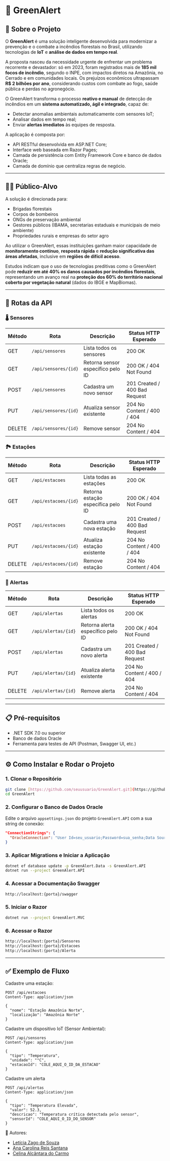 # 🌱 GreenAlert

## 📌 Sobre o Projeto

O **GreenAlert** é uma solução inteligente desenvolvida para modernizar a prevenção e o combate a incêndios florestais no Brasil, utilizando tecnologias de **IoT** e **análise de dados em tempo real**.

A proposta nasceu da necessidade urgente de enfrentar um problema recorrente e devastador: só em 2023, foram registrados mais de **185 mil focos de incêndio**, segundo o INPE, com impactos diretos na Amazônia, no Cerrado e em comunidades locais. Os prejuízos econômicos ultrapassam **R$ 2 bilhões por ano**, considerando custos com combate ao fogo, saúde pública e perdas no agronegócio.

O GreenAlert transforma o processo **reativo e manual** de detecção de incêndios em um **sistema automatizado, ágil e integrado**, capaz de:

- Detectar anomalias ambientais automaticamente com sensores IoT;
- Analisar dados em tempo real;
- Enviar **alertas imediatos** às equipes de resposta.

A aplicação é composta por:

- API RESTful desenvolvida em ASP.NET Core;
- Interface web baseada em Razor Pages;
- Camada de persistência com Entity Framework Core e banco de dados Oracle;
- Camada de domínio que centraliza regras de negócio.

---

## 🧑‍🚒 Público-Alvo

A solução é direcionada para:

- Brigadas florestais
- Corpos de bombeiros
- ONGs de preservação ambiental
- Gestores públicos (IBAMA, secretarias estaduais e municipais de meio ambiente)
- Propriedades rurais e empresas do setor agro

Ao utilizar o GreenAlert, essas instituições ganham maior capacidade de **monitoramento contínuo**, **resposta rápida** e **redução significativa das áreas afetadas**, inclusive em **regiões de difícil acesso**.

Estudos indicam que o uso de tecnologias preditivas como o GreenAlert pode **reduzir em até 40% os danos causados por incêndios florestais**, representando um avanço real na **proteção dos 60% do território nacional coberto por vegetação natural** (dados do IBGE e MapBiomas).

---

## 🔗 Rotas da API

### 🌡️ Sensores

| Método | Rota                      | Descrição                                  | Status HTTP Esperado          |
|--------|---------------------------|--------------------------------------------|------------------------------|
| GET    | `/api/sensores`           | Lista todos os sensores                     | 200 OK                       |
| GET    | `/api/sensores/{id}`      | Retorna sensor específico pelo ID          | 200 OK / 404 Not Found        |
| POST   | `/api/sensores`           | Cadastra um novo sensor                     | 201 Created / 400 Bad Request |
| PUT    | `/api/sensores/{id}`      | Atualiza sensor existente                   | 204 No Content / 400 / 404    |
| DELETE | `/api/sensores/{id}`      | Remove sensor                               | 204 No Content / 404          |

### 🏞️ Estações

| Método | Rota                      | Descrição                                  | Status HTTP Esperado          |
|--------|---------------------------|--------------------------------------------|------------------------------|
| GET    | `/api/estacoes`           | Lista todas as estações                     | 200 OK                       |
| GET    | `/api/estacoes/{id}`      | Retorna estação específica pelo ID         | 200 OK / 404 Not Found        |
| POST   | `/api/estacoes`           | Cadastra uma nova estação                   | 201 Created / 400 Bad Request |
| PUT    | `/api/estacoes/{id}`      | Atualiza estação existente                  | 204 No Content / 400 / 404    |
| DELETE | `/api/estacoes/{id}`      | Remove estação                              | 204 No Content / 404          |

### 🚨 Alertas

| Método | Rota                      | Descrição                                  | Status HTTP Esperado          |
|--------|---------------------------|--------------------------------------------|------------------------------|
| GET    | `/api/alertas`            | Lista todos os alertas                      | 200 OK                       |
| GET    | `/api/alertas/{id}`       | Retorna alerta específico pelo ID          | 200 OK / 404 Not Found        |
| POST   | `/api/alertas`            | Cadastra um novo alerta                     | 201 Created / 400 Bad Request |
| PUT    | `/api/alertas/{id}`       | Atualiza alerta existente                   | 204 No Content / 400 / 404    |
| DELETE | `/api/alertas/{id}`       | Remove alerta                               | 204 No Content / 404          |

---

## 📋 Pré-requisitos

- .NET SDK 7.0 ou superior
- Banco de dados Oracle 
- Ferramenta para testes de API (Postman, Swagger UI, etc.)

---

## ⚙️ Como Instalar e Rodar o Projeto

### 1. Clonar o Repositório

```bash
git clone [https://github.com/seuusuario/GreenAlert.git](https://github.com/leticia-zg/GreenAlert.git)
cd GreenAlert
```

### 2. Configurar o Banco de Dados Oracle

Edite o arquivo `appsettings.json` do projeto `GreenAlert.API` com a sua string de conexão:

```json
"ConnectionStrings": {
  "OracleConnection": "User Id=seu_usuario;Password=sua_senha;Data Source=//localhost:1521/XEPDB1;"
}
```

### 3. Aplicar Migrations e Iniciar a Aplicação

```bash
dotnet ef database update -p GreenAlert.Data -s GreenAlert.API
dotnet run --project GreenAlert.API
```

### 4. Acessar a Documentação Swagger

```bash
http://localhost:{porta}/swagger
```

### 5. Iniciar o Razor

```bash
dotnet run --project GreenAlert.MVC
```

### 6. Acessar o Razor

```bash
http://localhost:{porta}/Sensores
http://localhost:{porta}/Estacoes
http://localhost:{porta}/Alerta

```

---

## ✅ Exemplo de Fluxo

Cadastre uma estação:

```http
POST /api/estacoes
Content-Type: application/json

{
  "nome": "Estação Amazônia Norte",
  "localização": "Amazônia Norte"
}
```

Cadastre um dispositivo IoT (Sensor Ambiental):

```http
POST /api/sensores
Content-Type: application/json

{
  "tipo": "Temperatura",
  "unidade": "°C",
  "estacaoId": "COLE_AQUI_O_ID_DA_ESTACAO"
}
```

Cadastre um alerta

```http
POST /api/alertas
Content-Type: application/json

{
  "tipo": "Temperatura Elevada",
  "valor": 52.3,
  "descricao": "Temperatura crítica detectada pelo sensor",
  "sensorId": "COLE_AQUI_O_ID_DO_SENSOR"
}
```


📌 Autores:

- [Letícia Zago de Souza](https://www.linkedin.com/in/letícia-zago-de-souza)
- [Ana Carolina Reis Santana](https://www.linkedin.com/in/ana-carolina-santana-9a0a78232)
- [Celina Alcântara do Carmo](https://www.linkedin.com/in/celinaalcantara)











